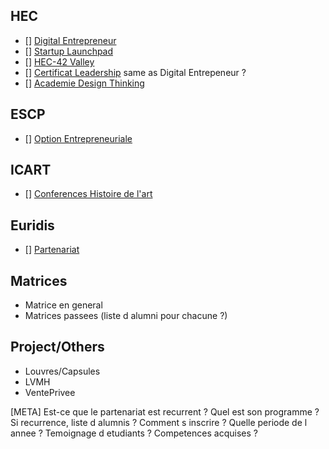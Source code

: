 <!-- TITLE: Partenariats, Matrices, Projects -->
<!-- SUBTITLE: A quick summary of Partenariats, Matrices, Projects -->

## HEC
- [] [Digital Entrepreneur](/partenariats/digital-entrepreneur)
- [] [Startup Launchpad](/partenariats/startup-launchpad)
- [] [HEC-42 Valley](/partenariats/hec-valley)
- [] [Certificat Leadership](/partenariats/leadership) same as Digital Entrepeneur ?
- [] [Academie Design Thinking](/partenariats/design-thinking)
## ESCP
- [] [Option Entrepreneuriale](/partenariats/option-E)

## ICART
- [] [Conferences Histoire de l'art](/partenariats/conferences-icart)

## Euridis
- [] [Partenariat](/partenariats/random-partnership)

## Matrices
- Matrice en general
- Matrices passees (liste d alumni pour chacune ?)

## Project/Others

- Louvres/Capsules
- LVMH
- VentePrivee


[META] Est-ce que le partenariat est recurrent ? Quel est son programme ? Si recurrence, liste d alumnis ? Comment s inscrire ? Quelle periode de l annee ? Temoignage d etudiants ? Competences acquises ? 

